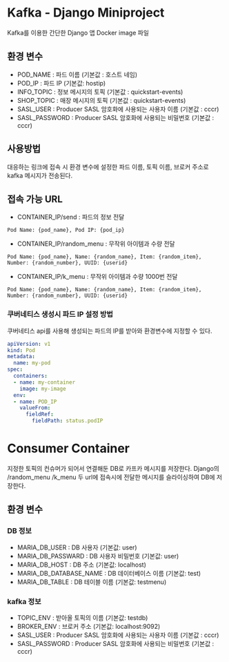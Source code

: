 # Kafka - Django Miniproject
Kafka를 이용한 간단한 Django 앱 Docker image 파일

## 환경 변수
- POD_NAME : 파드 이름 (기본값 : 호스트 네임)
- POD_IP : 파드 IP (기본값: hostip)
- INFO_TOPIC : 정보 메시지의 토픽 (기본값 : quickstart-events)
- SHOP_TOPIC : 매장 메시지의 토픽 (기본값 : quickstart-events)
- SASL_USER : Producer SASL 암호화에 사용되는 사용자 이름 (기본값 : cccr)
- SASL_PASSWORD : Producer SASL 암호화에 사용되는 비밀번호 (기본값 : cccr)

## 사용방법
대응하는 링크에 접속 시 환경 변수에 설정한 파드 이름, 토픽 이름, 브로커 주소로 kafka 메시지가 전송된다.

## 접속 가능 URL
- CONTAINER_IP/send : 파드의 정보 전달
```Plain Text
Pod Name: {pod_name}, Pod IP: {pod_ip}
```

- CONTAINER_IP/random_menu : 무작위 아이템과 수량 전달
```Plain Text
Pod Name: {pod_name}, Name: {random_name}, Item: {random_item}, Number: {random_number}, UUID: {userid}
```

- CONTAINER_IP/k_menu : 무작위 아이템과 수량 1000번 전달
```Plain Text
Pod Name: {pod_name}, Name: {random_name}, Item: {random_item}, Number: {random_number}, UUID: {userid}
```

### 쿠버네티스 생성시 파드 IP 설정 방법
쿠버네티스 api를 사용해 생성되는 파드의 IP를 받아와 환경변수에 지정할 수 있다.
```YAML
apiVersion: v1
kind: Pod
metadata:
  name: my-pod
spec:
  containers:
  - name: my-container
    image: my-image
  env:
  - name: POD_IP
    valueFrom:
      fieldRef:
        fieldPath: status.podIP
```

# Consumer Container
지정한 토픽의 컨슈머가 되어서 연결해둔 DB로 카프카 메시지를 저장한다.
Django의 /random_menu /k_menu 두 url에 접속시에 전달한 메시지를 슬라이싱하여 DB에 저장한다.


## 환경 변수
### DB 정보
- MARIA_DB_USER : DB 사용자 (기본값: user)
- MARIA_DB_PASSWARD : DB 사용자 비밀번호 (기본값: user)
- MARIA_DB_HOST : DB 주소 (기본값: localhost)
- MARIA_DB_DATABASE_NAME : DB 데이터베이스 이름 (기본값: test)
- MARIA_DB_TABLE : DB 테이블 이름 (기본값: testmenu)

### kafka 정보
- TOPIC_ENV : 받아올 토픽의 이름 (기본값: testdb)
- BROKER_ENV : 브로커 주소 (기본값:  localhost:9092)
- SASL_USER : Producer SASL 암호화에 사용되는 사용자 이름 (기본값 : cccr)
- SASL_PASSWORD : Producer SASL 암호화에 사용되는 비밀번호 (기본값 : cccr)

